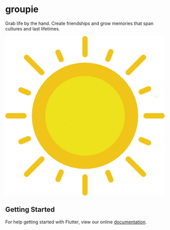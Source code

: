 # groupie

Grab life by the hand. Create friendships and grow memories that span cultures and last lifetimes.

![](assests/sun.png)

## Getting Started

For help getting started with Flutter, view our online
[documentation](https://flutter.io/).
